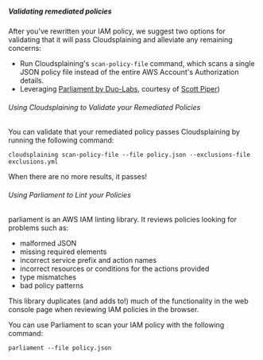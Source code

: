 <div id="validation-guidance-description"> <h5>Validating remediated policies</h5></div>

After you've rewritten your IAM policy, we suggest two options for validating that it will pass Cloudsplaining and alleviate any remaining concerns:

<div id="validation-guidance-pt1-bullet-points">
<ul>
  <li>Run Cloudsplaining's <code>scan-policy-file</code> command, which scans a single JSON policy file instead of the entire AWS Account's Authorization details. </li>
  <li>Leveraging <a href="https://github.com/duo-labs/parliament/">Parliament by Duo-Labs</a>, courtesy of <a href="https://twitter.com/0xdabbad00">Scott Piper</a>)</li>
</ul>
</div>

<div id="validation-using-cloudsplaining"> <h6>Using Cloudsplaining to Validate your Remediated Policies</h6></div>

You can validate that your remediated policy passes Cloudsplaining by running the following command:

```cloudsplaining scan-policy-file --file policy.json --exclusions-file exclusions.yml```

When there are no more results, it passes!

<div id="validation-using-parliament"> <h6>Using Parliament to Lint your Policies</h6></div>

parliament is an AWS IAM linting library. It reviews policies looking for problems such as:

<div id="validation-guidance-pt2-bullet-points">
<ul>
  <li>malformed JSON </li>
  <li>missing required elements</li>
  <li>incorrect service prefix and action names</li>
  <li>incorrect resources or conditions for the actions provided</li>
  <li>type mismatches</li>
  <li>bad policy patterns</li>
</ul>
</div>

This library duplicates (and adds to!) much of the functionality in the web console page when reviewing IAM policies in the browser.

You can use Parliament to scan your IAM policy with the following command:

```parliament --file policy.json```
